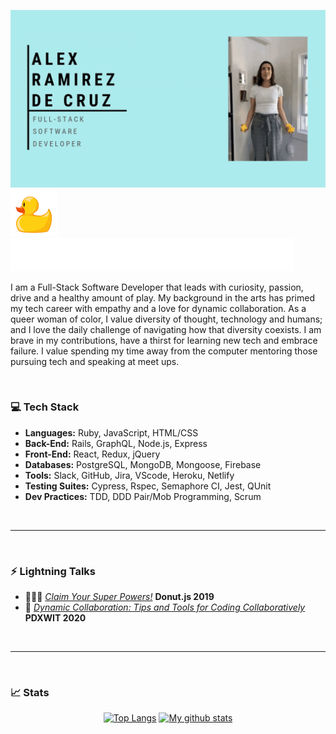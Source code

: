 ![banner](https://github.com/aramirezdecruz3148/aramirezdecruz3148/blob/master/banner.gif)
<img src="https://github.com/aramirezdecruz3148/aramirezdecruz3148/blob/master/duck.png" alt="drawing" width="75"/>
![three words](https://github.com/aramirezdecruz3148/aramirezdecruz3148/blob/master/words.gif)

<p text-align="center">I am a Full-Stack Software Developer that leads with curiosity, passion, drive and a healthy amount of play. My background in the arts has primed my tech career with empathy  and a love for dynamic collaboration. As a queer woman of color, I value diversity of thought, technology and humans; and I love the daily challenge of navigating how that diversity coexists. I am brave in my contributions, have a thirst for learning new tech and embrace failure. I value spending my time away from the computer mentoring those pursuing tech and speaking at meet ups.</p>


<br />

### 💻 Tech Stack
* **Languages:** Ruby, JavaScript, HTML/CSS
* **Back-End:** Rails, GraphQL, Node.js, Express
* **Front-End:** React, Redux, jQuery
* **Databases:** PostgreSQL, MongoDB, Mongoose, Firebase
* **Tools:** Slack, GitHub, Jira, VScode, Heroku, Netlify
* **Testing Suites:** Cypress, Rspec, Semaphore CI, Jest, QUnit
* **Dev Practices:** TDD, DDD Pair/Mob Programming, Scrum

<br />
<hr />
<br />

### ⚡️ Lightning Talks
* 🦸🏽‍♀️ <a href="https://youtu.be/mxTpV7lDGe8">*Claim Your Super Powers!*</a> **Donut.js 2019**
* 🤝  <a href="https://www.youtube.com/watch?v=9yDNvY2rNKc&list=PLclEcT4yxER6PwyVVfJwnD6Vq26tUA-XE&index=1">*Dynamic Collaboration: Tips and Tools for Coding Collaboratively*</a> **PDXWIT 2020**

<br />
<hr />
<br />

### 📈 Stats
<span style="display:block;text-align:center">[![Top Langs](https://github-readme-stats.vercel.app/api/top-langs/?username=aramirezdecruz3148&layout=compact&theme=vision-friendly-dark)](https://github.com/aramirezdecruz3148/github-readme-stats)
[![My github stats](https://github-readme-stats.vercel.app/api?username=aramirezdecruz3148&hide=stars,issues&show_icons=true&include_all_commits=true&theme=vision-friendly-dark)](https://github.com/aramirezdecruz3148/github-readme-stats)</span>
